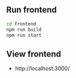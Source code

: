 ## Run frontend
```bash
cd frontend
npm run build
npm run start
```

## View frontend
- http://localhost:3000/